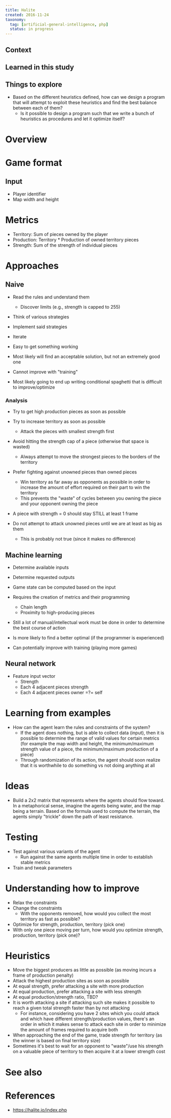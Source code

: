 ```yaml
---
title: Halite
created: 2016-11-24
taxonomy:
  tag: [artificial-general-intelligence, php]
  status: in progress
---
```


## Context

## Learned in this study

## Things to explore
* Based on the different heuristics defined, how can we design a program that will attempt to exploit these heuristics and find the best balance between each of them?
	* Is it possible to design a program such that we write a bunch of heuristics as procedures and let it optimize itself?

# Overview

# Game format
## Input
* Player identifier
* Map width and height

# Metrics
* Territory: Sum of pieces owned by the player
* Production: Territory * Production of owned territory pieces
* Strength: Sum of the strength of individual pieces

# Approaches
## Naive
* Read the rules and understand them
	* Discover limits (e.g., strength is capped to 255)
* Think of various strategies
* Implement said strategies
* Iterate

* Easy to get something working
* Most likely will find an acceptable solution, but not an extremely good one
* Cannot improve with "training"
* Most likely going to end up writing conditional spaghetti that is difficult to improve/optimize

### Analysis
* Try to get high production pieces as soon as possible
* Try to increase territory as soon as possible
	* Attack the pieces with smallest strength first
* Avoid hitting the strength cap of a piece (otherwise that space is wasted)
	* Always attempt to move the strongest pieces to the borders of the territory
* Prefer fighting against unowned pieces than owned pieces
	* Win territory as far away as opponents as possible in order to increase the amount of effort required on their part to win the territory
	* This prevents the "waste" of cycles between you owning the piece and your opponent owning the piece
* A piece with strength = 0 should stay STILL at least 1 frame

* Do not attempt to attack unowned pieces until we are at least as big as them
	* This is probably not true (since it makes no difference)

## Machine learning
* Determine available inputs
* Determine requested outputs

* Game state can be computed based on the input

* Requires the creation of metrics and their programming
	* Chain length
	* Proximity to high-producing pieces
* Still a lot of manual/intellectual work must be done in order to determine the best course of action

* Is more likely to find a better optimal (if the programmer is experienced)
* Can potentially improve with training (playing more games)

## Neural network
* Feature input vector
	* Strength
	* Each 4 adjacent pieces strength
	* Each 4 adjacent pieces owner =?= self

# Learning from examples
* How can the agent learn the rules and constraints of the system?
	* If the agent does nothing, but is able to collect data (input), then it is possible to determine the range of valid values for certain metrics (for example the map width and height, the minimum/maximum strength value of a piece, the minimum/maximum production of a piece)
	* Through randomization of its action, the agent should soon realize that it is worthwhile to do something vs not doing anything at all

# Ideas
* Build a 2x2 matrix that represents where the agents should flow toward. In a metaphorical sense, imagine the agents being water, and the map being a terrain. Based on the formula used to compute the terrain, the agents simply "trickle" down the path of least resistance.

# Testing
* Test against various variants of the agent
	* Run against the same agents multiple time in order to establish stable metrics
* Train and tweak parameters

# Understanding how to improve
* Relax the constraints
* Change the constraints
	* With the opponents removed, how would you collect the most territory as fast as possible?
* Optimize for strength, production, territory (pick one)
* With only one piece moving per turn, how would you optimize strength, production, territory (pick one)?

# Heuristics
* Move the biggest producers as little as possible (as moving incurs a frame of production penalty)
* Attack the highest production sites as soon as possible
* At equal strength, prefer attacking a site with more production
* At equal production, prefer attacking a site with less strength
* At equal production/strength ratio, TBD?
* It is worth attacking a site if attacking such site makes it possible to reach a given total strength faster than by not attacking
	* For instance, considering you have 2 sites which you could attack and which have different strength/production values, there's an order in which it makes sense to attack each site in order to minimize the amount of frames required to acquire both
* When approaching the end of the game, trade strength for territory (as the winner is based on final territory size)
* Sometimes it's best to wait for an opponent to "waste"/use his strength on a valuable piece of territory to then acquire it at a lower strength cost

# See also

# References
* https://halite.io/index.php
